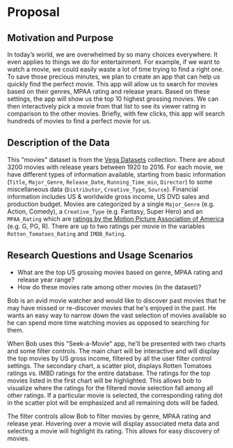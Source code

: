 # Proposal

## Motivation and Purpose

In today’s world, we are overwhelmed by so many choices everywhere. It even applies to things we do for entertainment. For example, if we want to watch a movie, we could easily waste a lot of time trying to find a right one. To save those precious minutes, we plan to create an app that can help us quickly find the perfect movie. This app will allow us to search for movies based on their genres, MPAA rating and release years. Based on these settings, the app will show us the top 10 highest grossing movies. We can then interactively pick a movie from that list to see its viewer rating in comparison to the other movies. Briefly, with few clicks, this app will search hundreds of movies to find a perfect movie for us.

## Description of the Data

This "movies" dataset is from the [Vega Datasets][1] collection. There are about 3200 movies with release years between 1920 to 2016. For each movie, we have different types of information available, starting from basic information (`Title`, `Major_Genre`, `Release_Date`, `Running_Time_min`, `Director`) to some miscellaneous data (`Distributor`, `Creative_Type`, `Source`). Financial information includes US & worldwide gross income, US DVD sales and production budget. Movies are categorized by a single `Major_Genre` (e.g. Action, Comedy), a `Creative_Type` (e.g. Fantasy, Super Hero) and an `MPAA_Rating` which are [ratings by the Motion Picture Association of America][2] (e.g. G, PG, R). There are up to two ratings per movie in the variables `Rotten_Tomatoes_Rating` and `IMDB_Rating`.

## Research Questions and Usage Scenarios

- What are the top US grossing movies based on genre, MPAA rating and release year range?
- How do these movies rate among other movies (in the dataset)?

Bob is an avid movie watcher and would like to discover past movies that he may have missed or re-discover movies that he's enjoyed in the past. He wants an easy way to narrow down the vast selection of movies available so he can spend more time watching movies as opposed to searching for them.

When Bob uses this "Seek-a-Movie" app, he'll be presented with two charts and some filter controls. The main chart will be interactive and will display the top movies by US gross income, filtered by all the user filter control settings. The secondary chart, a scatter plot, displays Rotten Tomatoes ratings vs. IMBD ratings for the entire database. The ratings for the top movies listed in the first chart will be highlighted. This allows bob to visualize where the ratings for the filtered movie selection fall among all other ratings. If a particular movie is selected, the corresponding rating dot in the scatter plot will be emphasized and all remaining dots will be faded.

The filter controls allow Bob to filter movies by genre, MPAA rating and release year. Hovering over a movie will display associated meta data and selecting a movie will highlight its rating. This allows for easy discovery of movies.

[1]: https://github.com/vega/vega-datasets
[2]: https://en.wikipedia.org/wiki/Motion_Picture_Association_of_America_film_rating_system
